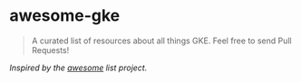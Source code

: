 # awesome-gke

>A curated list of resources about all things GKE. Feel free to send Pull Requests!

_Inspired by the [awesome](https://github.com/sindresorhus/awesome) list project._
